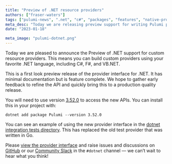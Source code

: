 ```yaml
---
title: "Preview of .NET resource providers"
authors: ["fraser-waters"]
tags: ["pulumi-news", ".net", "c#", "packages", "features", "native-providers"]
meta_desc: "Today we are releasing preview support for writing Pulumi providers in any .NET language, including C#, F#, and VB.NET."
date: "2023-01-18"

meta_image: "pulumi-dotnet.png"
---
```


Today we are pleased to announce the Preview of .NET support for custom resource providers. This means you can build custom providers using your favorite .NET language, including C#, F#, and VB.NET.

<!--more-->

This is a first look preview release of the provider interface for .NET. It has minimal documentation but is feature complete. We hope to gather early feedback to refine the API and quickly bring this to a production quality release.

You will need to use version [3.52.0](https://github.com/pulumi/pulumi-dotnet/releases/tag/v3.52.0) to access the new APIs. You can install this in your project with:

```
dotnet add package Pulumi --version 3.52.0
```

You can see an example of using the new provider interface in the [dotnet integration tests directory](https://github.com/pulumi/pulumi-dotnet/tree/main/integration_tests/testprovider). This has replaced the old test provider that was written in Go.

Please [view the provider interface](https://github.com/pulumi/pulumi-dotnet/blob/main/sdk/Pulumi/Provider/Provider.cs) and raise issues and discussions on [GitHub](https://github.com/pulumi/pulumi-dotnet) or our [Community Slack](https://slack.pulumi.com) in the `#dotnet` channel &mdash; we can’t wait to hear what you think!
